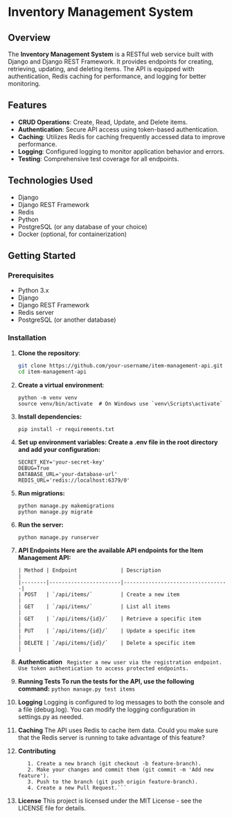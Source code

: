 # Inventory Management System

## Overview

The **Inventory Management System** is a RESTful web service built with Django and Django REST Framework. It provides endpoints for creating, retrieving, updating, and deleting items. The API is equipped with authentication, Redis caching for performance, and logging for better monitoring.

## Features

- **CRUD Operations**: Create, Read, Update, and Delete items.
- **Authentication**: Secure API access using token-based authentication.
- **Caching**: Utilizes Redis for caching frequently accessed data to improve performance.
- **Logging**: Configured logging to monitor application behavior and errors.
- **Testing**: Comprehensive test coverage for all endpoints.

## Technologies Used

- Django
- Django REST Framework
- Redis
- Python
- PostgreSQL (or any database of your choice)
- Docker (optional, for containerization)

## Getting Started

### Prerequisites

- Python 3.x
- Django
- Django REST Framework
- Redis server
- PostgreSQL (or another database)

### Installation

1. **Clone the repository**:

   ```bash
   git clone https://github.com/your-username/item-management-api.git
   cd item-management-api

2. **Create a virtual environment**:
   ```
   python -m venv venv
   source venv/bin/activate  # On Windows use `venv\Scripts\activate`
   ```
3. **Install dependencies:**
   ```
   pip install -r requirements.txt
   ```
4. **Set up environment variables:
   Create a .env file in the root directory and add your configuration:**
   ```
   SECRET_KEY='your-secret-key'
   DEBUG=True
   DATABASE_URL='your-database-url'
   REDIS_URL='redis://localhost:6379/0'
   ```
5. **Run migrations:**
   ```
   python manage.py makemigrations
   python manage.py migrate
   ```
6. **Run the server:**
   ```
   python manage.py runserver
   ```
7. **API Endpoints
   Here are the available API endpoints for the Item Management API:**
   ```
   | Method | Endpoint              | Description                      |
   |--------|-----------------------|----------------------------------|
   | POST   | `/api/items/`         | Create a new item                |
   | GET    | `/api/items/`         | List all items                   |
   | GET    | `/api/items/{id}/`    | Retrieve a specific item         |
   | PUT    | `/api/items/{id}/`    | Update a specific item           |
   | DELETE | `/api/items/{id}/`    | Delete a specific item           |
   ```
8. **Authentication**
   ``` Register a new user via the registration endpoint.```
   ``` Use token authentication to access protected endpoints.```
9. **Running Tests
   To run the tests for the API, use the following command:**
   ```python manage.py test items```
   
10. **Logging**
    Logging is configured to log messages to both the console and a file (debug.log). You can modify the logging configuration in settings.py as needed.

11. **Caching**
    The API uses Redis to cache item data. Could you make sure that the Redis server is running to take advantage of this feature?

12. **Contributing**
    ```Fork the repository.
       1. Create a new branch (git checkout -b feature-branch).
       2. Make your changes and commit them (git commit -m 'Add new feature').
       3. Push to the branch (git push origin feature-branch).
       4. Create a new Pull Request.```
    
13. **License**
    This project is licensed under the MIT License - see the LICENSE file for details.






